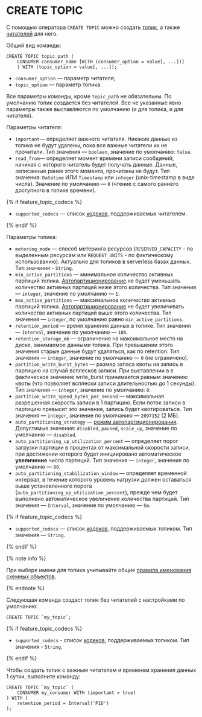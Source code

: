 # CREATE TOPIC

С помощью оператора `CREATE TOPIC` можно создать [топик](../../../../concepts/datamodel/topic), а также [читателей](../../../../concepts/datamodel/topic#consumer) для него.

Общий вид команды:

```yql
CREATE TOPIC topic_path (
    CONSUMER consumer_name [WITH (consumer_option = value[, ...])]
    ) WITH (topic_option = value[, ...]);
```

* `consumer_option` — параметр читателя;
* `topic_option` — параметр топика.

Все параметры команды, кроме `topic_path` не обязательны. По умолчанию топик создается без читателей. Все
не указанные явно параметры также выставляются по умолчанию (и для топика, и для читателя).

Параметры читателя:

* `important`— определяет важного читателя. Никакие данные из топика не будут удалены, пока все важные читатели их не прочитали. Тип значения — `boolean`, значение по умолчанию: `false`.
* `read_from`— определяет момент времени записи сообщений, начиная с которого читатель будет получать данные. Данные, записанные ранее этого момента, прочитаны не будут. Тип значения: `Datetime` ИЛИ `Timestamp` или `integer` (unix-timestamp в виде числа). Значение по умолчанию — `0` (чтение с самого раннего доступного в топике времени).

{% if feature_topic_codecs %}

* `supported_codecs` — список [кодеков](../../../../concepts/datamodel/topic#message-codec), поддерживаемых читателем.

{% endif %}

Параметры топика:

* `metering_mode` — способ метеринга ресурсов (`RESERVED_CAPACITY` - по выделенным ресурсам или `REQUEST_UNITS` - по фактическому использованию). Актуально для топиков в serverless базах данных. Тип значения - `String`.
* `min_active_partitions` — минимальное количество активных партиций топика. [Автопартиционирование](../../../../concepts/datamodel/topic#autopartitioning) не будет уменьшать количество активных партиций ниже этого количества. Тип значения — `integer`, значение по умолчанию — `1`.
* `max_active_partitions` — максимальное количество активных партиций топика. [Автопартиционирование](../../../../concepts/datamodel/topic#autopartitioning) не будет увеличивать количество активных партиций выше этого количества. Тип значения — `integer`, по умолчанию равно `min_active_partitions`.
* `retention_period` — время хранения данных в топике. Тип значения — `Interval`, значение по умолчанию — `18h`.
* `retention_storage_mb` — ограничение на максимальное место на диске, занимаемое данными топика. При превышении этого значения старые данные будут удаляться, как по retention. Тип значения — `integer`, значение по умолчанию — `0` (не ограничено).
* `partition_write_burst_bytes` — размер запаса квоты на запись в партицию на случай всплесков записи. При выставлении в `0` фактическое значение write_burst принимается равным значению квоты (что позволяет всплески записи длительностью до 1 секунды). Тип значения — `integer`, значение по умолчанию: `0`.
* `partition_write_speed_bytes_per_second` — максимальная разрешенная скорость записи в 1 партицию. Если поток записи в партицию превысит это значение, запись будет квотироваться. Тип значения — `integer`, значение по умолчанию — `2097152` (2 МБ).
* `auto_partitioning_strategy` — [режим автопартиционирования](../../../../concepts/datamodel/topic#autopartitioning_modes).
Допустимые значения: `disabled`, `paused`, `scale_up`, значение по умолчанию — `disabled`.
* `auto_partitioning_up_utilization_percent` — определяет порог загрузки партиции в процентах от максимальной скорости записи, при достижении которого будет инициировано автоматическое **увеличение** числа партиций. Тип значения — `integer`, значение по умолчанию — `80`.
* `auto_partitioning_stabilization_window` — определяет временной интервал, в течение которого уровень нагрузки должен оставаться выше установленного порога (`auto_partitioning_up_utilization_percent`), прежде чем будет выполнено автоматическое увеличение количества партиций. Тип значения — `Interval`, значение по умолчанию — `5m`.

{% if feature_topic_codecs %}

* `supported_codecs` — список [кодеков](../../../../concepts/datamodel/topic#message-codec), поддерживаемых топиком. Тип значения — `String`.

{% endif %}

{% note info %}

При выборе имени для топика учитывайте общие [правила именования схемных объектов](../../../concepts/datamodel/cluster-namespace.md##object-naming-rules).

{% endnote %}

Следующая команда создаст топик без читателей с настройками по умолчанию:

```yql
CREATE TOPIC `my_topic`;
```

{% if feature_topic_codecs %}

* `supported_codecs` - список [кодеков](../../../../concepts/datamodel/topic#message-codec), поддерживаемых топиком. Тип значения - `String`.

{% endif %}

Чтобы создать топик с важным читателем и временем хранения данных 1 сутки, выполните команду:

```yql
CREATE TOPIC `my_topic` (
    CONSUMER my_consumer WITH (important = true)
) WITH (
    retention_period = Interval('P1D')
);
```
